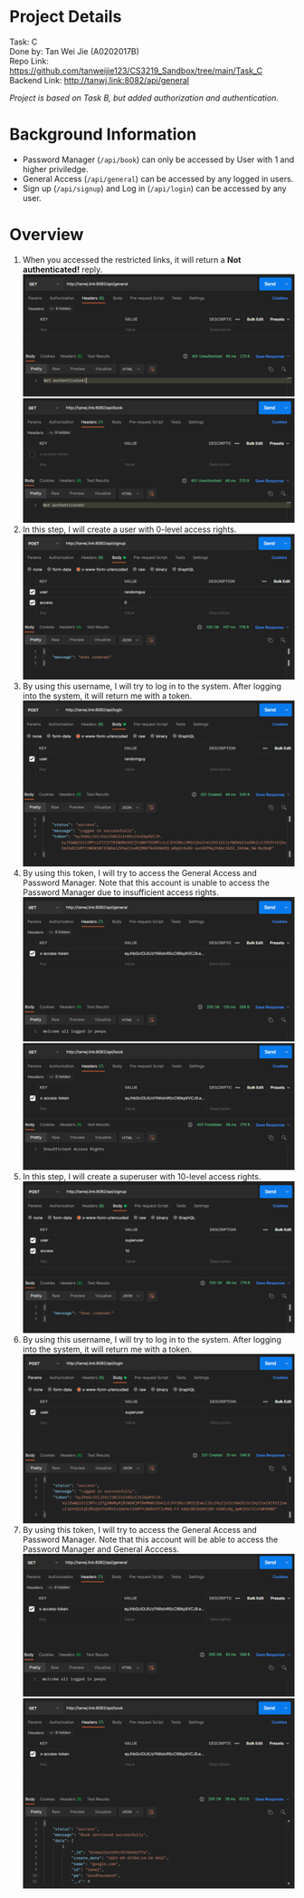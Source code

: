# Project Details
Task: C  
Done by: Tan Wei Jie (A0202017B)  
Repo Link: https://github.com/tanweijie123/CS3219_Sandbox/tree/main/Task_C  
Backend Link: http://tanwj.link:8082/api/general  

*Project is based on Task B, but added authorization and authentication.* 

# Background Information
* Password Manager (`/api/book`) can only be accessed by User with 1 and higher priviledge.  
* General Access (`/api/general`) can be accessed by any logged in users.  
* Sign up (`/api/signup`) and Log in (`/api/login`) can be accessed by any user.  

# Overview
1. When you accessed the restricted links, it will return a **Not authenticated!** reply.  
![general_nologin](docs/general_nologin.png)  
![book_nologin](docs/book_nologin.png)  
1. In this step, I will create a user with 0-level access rights.  
![randomguy_signup](docs/randomguy_signup.png)  
1. By using this username, I will try to log in to the system. After logging into the system, it will return me with a token.  
![randomguy_login_success](docs/randomguy_login_success.png)  
1. By using this token, I will try to access the General Access and Password Manager. Note that this account is unable to access the Password Manager due to insufficient access rights.  
![randomguy_general](docs/randomguy_general.png)  
![randomguy_book](docs/randomguy_book.png)  
1. In this step, I will create a superuser with 10-level access rights.  
![superguy_signup](docs/superguy_signup.png)  
1. By using this username, I will try to log in to the system. After logging into the system, it will return me with a token.  
![superguy_login_success](docs/superguy_login_success.png)  
1. By using this token, I will try to access the General Access and Password Manager. Note that this account will be able to access the Password Manager and General Acccess.  
![superguy_general](docs/superguy_general.png)  
![superguy_book](docs/superguy_book.png)  

